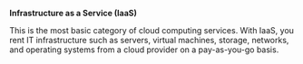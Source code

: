 
**Infrastructure as a Service (IaaS)** 

This is the most basic category of cloud computing services. With IaaS, you rent IT infrastructure such as servers, virtual machines, storage, networks, and operating systems from a cloud provider on a pay-as-you-go basis.